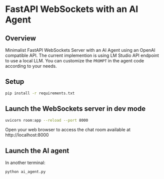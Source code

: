# FastAPI WebSockets with an AI Agent

## Overview
Minimalist FastAPI WebSockets Server with an AI Agent using an OpenAI compatible API.
The current implemention is using LM Studio API endpoint to use a local LLM.
You can customize the `PROMPT` in the agent code according to your needs.

## Setup

```sh
pip install -r requirements.txt
```

## Launch the WebSockets server in dev mode

```sh
uvicorn room:app --reload --port 8000
```

Open your web browser to access the chat room available at http://localhost:8000

## Launch the AI agent

In another terminal:

```sh
python ai_agent.py
```
